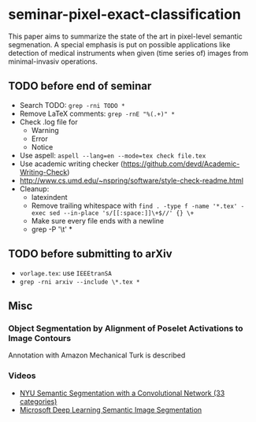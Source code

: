 # seminar-pixel-exact-classification

This paper aims to summarize the state of the art in pixel-level semantic
segmenation. A special emphasis is put on possible applications like detection
of medical instruments when given (time series of) images from minimal-invasiv
operations.


## TODO before end of seminar

* Search TODO: `grep -rni TODO *`
* Remove LaTeX comments: `grep -rnE "%(.+)" *`
* Check .log file for
    * Warning
    * Error
    * Notice
* Use aspell: `aspell --lang=en --mode=tex check file.tex`
* Use academic writing checker (https://github.com/devd/Academic-Writing-Check)
* http://www.cs.umd.edu/~nspring/software/style-check-readme.html
* Cleanup:
    * latexindent
    * Remove trailing whitespace with `find . -type f -name '*.tex' -exec sed --in-place 's/[[:space:]]\+$//' {} \+`
    * Make sure every file ends with a newline
    * grep -P '\t' *

## TODO before submitting to arXiv
* `vorlage.tex`: use `IEEEtranSA`
* `grep -rni arxiv --include \*.tex *`


## Misc

### Object Segmentation by Alignment of Poselet Activations to Image Contours

Annotation with Amazon Mechanical Turk is described


### Videos

* [NYU Semantic Segmentation with a Convolutional Network (33 categories)](https://www.youtube.com/watch?v=ZJMtDRbqH40)
* [Microsoft Deep Learning Semantic Image Segmentation](https://www.youtube.com/watch?v=FroRjEejA30)